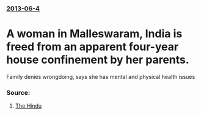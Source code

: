 ### [2013-06-4](/news/2013/06/4/index.md)

# A woman in Malleswaram, India is freed from an apparent four-year house confinement by her parents. 

Family denies wrongdoing, says she has mental and physical health issues


### Source:

1. [The Hindu](http://www.thehindu.com/news/national/karnataka/police-rescue-woman-from-fouryear-house-confinement/article4782332.ece)
